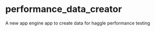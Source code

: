 performance_data_creator
========================

A new app engine app to create data for haggle performance testing